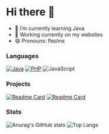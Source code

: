 # Hi there 👋
- 🌱 I’m currently learning Java
- 🔭 Working currently on my websites
- 😄 Pronouns: fleɪ/mɛ
### Languages
[![Java](https://img.shields.io/badge/JAVA-e87000?style=for-the-badge&logo=java&logoColor=fff)](https://docs.oracle.com/en/java/)
[![PHP](https://img.shields.io/badge/PHP-777bb4?style=for-the-badge&logo=php&logoColor=fff)](https://www.php.net/)
![JavaScript](https://img.shields.io/badge/JavaScript-bda000?style=for-the-badge&logo=javascript&logoColor=fff)
### Projects
[![Readme Card](https://github-readme-stats.vercel.app/api/pin/?username=flsmee&repo=flsmee.github.io&theme=nord)](https://github.com/flsmee/flsmee.github.io)
[![Readme Card](https://github-readme-stats.vercel.app/api/pin/?username=flsmee&repo=beta&theme=nord)](https://github.com/flsmee/beta)
### Stats
![Anurag's GitHub stats](https://github-readme-stats.vercel.app/api?username=flsmee&show_icons=true&theme=nord)
![Top Langs](https://github-readme-stats.vercel.app/api/top-langs/?username=flsmee&layout=compact&theme=nord)
<!--
**flsmee/flsmee** is a ✨ _special_ ✨ repository because its `README.md` (this file) appears on your GitHub profile.

Here are some ideas to get you started:

- 🔭 I’m currently working on ...
- 🌱 I’m currently learning ...
- 👯 I’m looking to collaborate on ...
- 🤔 I’m looking for help with ...
- 💬 Ask me about ...
- 📫 How to reach me: ...
- 😄 Pronouns: ...
- ⚡ Fun fact: ...
-->
